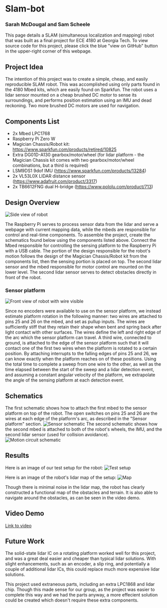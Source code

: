# Slam-bot
### Sarah McDougal and Sam Scheele

This page details a SLAM (simultaneous localization and mapping) robot that was built as a final project for ECE 4180 at Georgia Tech. To view source code for this project, please click the blue "view on GitHub" button in the upper-right corner of this webpage.

## Project Idea

The intention of this project was to create a simple, cheap, and easily reproducible SLAM robot. This was accomplished using only parts found in the 4180 Mbed kits, which are easily found on Sparkfun. The robot uses a lidar sensor mounted on a cheap brushed DC motor to sense its surroundings, and performs position estimation using an IMU and dead reckoning. Two more brushed DC motors are used for navigation.

## Components List

- 2x Mbed LPC1768
- Raspberry Pi Zero W
- Magician Chassis/Robot kit: https://www.sparkfun.com/products/retired/10825
- Extra DG01D-A130 gearbox/motor/wheel (for lidar platform - the Magician Chassis kit comes with two gearbox/motor/wheel combinations, but a third is required)
- LSM9DS1 9dof IMU (https://www.sparkfun.com/products/13284)
- 2x VL53L0X LIDAR distance sensor (https://www.adafruit.com/product/3317)
- 2x TB6612FNG dual H-bridge (https://www.pololu.com/product/713)

## Design Overview

![Side view of robot](img/side-view.jpg)

The Raspberry Pi serves to process sensor data from the lidar and serve a webpage with current mapping data, while the mbeds are responsible for control and real-time components. To assemble the project, create the schematics found below using the components listed above. Connect the Mbed responsible for controlling the sensing platform to the Raspberry Pi with a USB cable. The portion of the design responsible for the robot's motion follows the design of the Magician Chassis/Robot kit from the components list, then the sensing portion is placed on top. The second lidar sensor and the mbed responsible for motor control are mounted on the lower level. The second lidar sensor serves to detect obstacles directly in front of the robot.

### Sensor platform

![Front view of robot with wire visible](img/front-view.jpg)

Since no encoders were available to use on the sensor platform, we instead estimate platform rotation in the following manner: two wires are attached to pins 25 and 26 on the mbed, and set as pullup inputs. The wires are sufficiently stiff that they retain their shape when bent and spring back after light contact with other surfaces. The wires define the left and right edge of the arc which the sensor platform can travel. A third wire, connected to ground, is attached to the edge of the sensor platform such that it will contact one of the first two wires when the platform is rotated to a certain position. By attaching interrupts to the falling edges of pins 25 and 26, we can know exactly when the platform reaches on of these positions. Using the total time to complete a sweep from one wire to the other, as well as the time elapsed between the start of the sweep and a lidar detection event, and assuming a constant angular velocity of the platform, we extrapolate the angle of the sensing platform at each detection event. 

## Schematics
The first schematic shows how to attach the first mbed to the sensor platform on top of the robot. The open switches on pins 25 and 26 are the wires at each edge of the platform's arc, as described in the "Sensor platform" section.
![Sensor schematic](img/sensor-schematic.png)
The second schematic shows how the second mbed is attached to both of the robot's wheels, the IMU, and the second lidar sensor (used for collision avoidance).
![Motion circuit schematic](img/driver-schematic.png)

## Results
Here is an image of our test setup for the robot:
![Test setup](img/setup.jpg)

Here is an image of the robot's lidar map of the setup:
![Map](img/vis-output.png)

Though there is minimal noise in the lidar map, the robot has clearly constructed a functional map of the obstacles and terrain. It is also able to navigate around the obstacles, as can be seen in the video demo.

## Video Demo

[Link to video](https://youtu.be/4pujMloFdC0)

## Future Work
The solid-state lidar IC on a rotating platform worked well for this project, and was a great deal easier and cheaper than typical lidar solutions. With slight enhancements, such as an encoder, a slip ring, and potentially a couple of additional lidar ICs, this could replace much more expensive lidar solutions.

This project used extraneous parts, including an extra LPC1868 and lidar chip. Though this made sense for our group, as the project was easier to complete this way and we had the parts anyway, a more effecient solution could be created which doesn't require these extra components.
